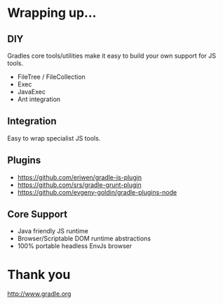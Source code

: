 # Wrapping up…

## DIY 

Gradles core tools/utilities make it easy to build your own support for JS tools.

* FileTree / FileCollection
* Exec
* JavaExec
* Ant integration

## Integration

Easy to wrap specialist JS tools.

## Plugins

* https://github.com/eriwen/gradle-js-plugin
* https://github.com/srs/gradle-grunt-plugin
* https://github.com/evgeny-goldin/gradle-plugins-node

## Core Support

* Java friendly JS runtime
* Browser/Scriptable DOM runtime abstractions
* 100% portable headless EnvJs browser

# Thank you

http://www.gradle.org